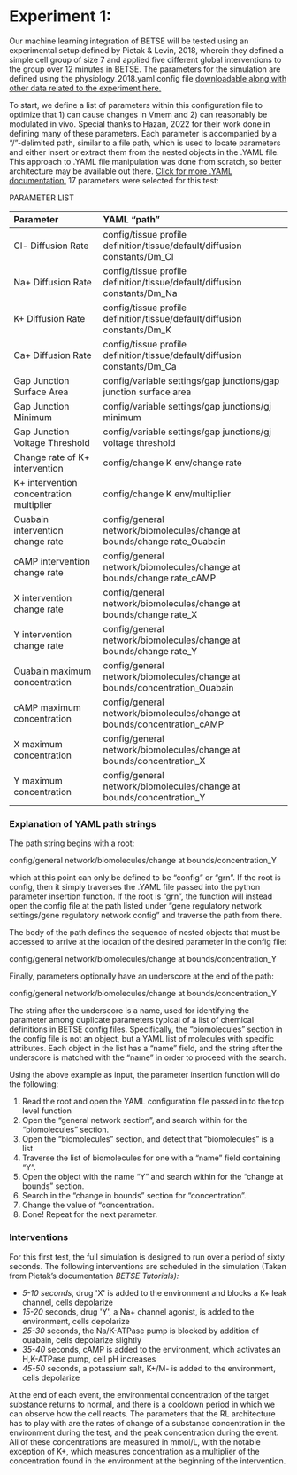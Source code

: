 # Experiment 1:

Our machine learning integration of BETSE will be tested using an experimental setup defined by Pietak & Levin, 2018, wherein they defined a simple cell group of size 7 and applied five different global interventions to the group over 12 minutes in BETSE. The parameters for the simulation are defined using the physiology\_2018.yaml config file [downloadable along with other data related to the experiment here.](https://www.dropbox.com/scl/fi/t45ukr912u3a5fumgogf9/Physiology.zip?rlkey=ryvbq5nts61nsoqb1b2ma9dow&e=1&dl=0) 

To start, we define a list of parameters within this configuration file to optimize that 1\) can cause changes in Vmem and 2\) can reasonably be modulated in vivo. Special thanks to Hazan, 2022 for their work done in defining many of these parameters. Each parameter is accompanied by a “/”-delimited path, similar to a file path, which is used to locate parameters and either insert or extract them from the nested objects in the .YAML file. This approach to .YAML file manipulation was done from scratch, so better architecture may be available out there. [Click for more .YAML documentation.](https://pyyaml.org/wiki/PyYAMLDocumentation) 17 parameters were selected for this test:

PARAMETER LIST

| Parameter | YAML “path” |
| :---- | :---- |
| Cl\- Diffusion Rate | config/tissue profile definition/tissue/default/diffusion constants/Dm\_Cl |
| Na\+ Diffusion Rate | config/tissue profile definition/tissue/default/diffusion constants/Dm\_Na |
| K\+ Diffusion Rate | config/tissue profile definition/tissue/default/diffusion constants/Dm\_K |
| Ca\+ Diffusion Rate | config/tissue profile definition/tissue/default/diffusion constants/Dm\_Ca |
| Gap Junction Surface Area | config/variable settings/gap junctions/gap junction surface area |
| Gap Junction Minimum | config/variable settings/gap junctions/gj minimum |
| Gap Junction Voltage Threshold | config/variable settings/gap junctions/gj voltage threshold |
| Change rate of K\+ intervention | config/change K env/change rate |
| K\+ intervention concentration multiplier | config/change K env/multiplier |
| Ouabain intervention change rate | config/general network/biomolecules/change at bounds/change rate\_Ouabain |
| cAMP intervention change rate | config/general network/biomolecules/change at bounds/change rate\_cAMP |
| X intervention change rate | config/general network/biomolecules/change at bounds/change rate\_X |
| Y intervention change rate | config/general network/biomolecules/change at bounds/change rate\_Y |
| Ouabain maximum concentration | config/general network/biomolecules/change at bounds/concentration\_Ouabain |
| cAMP maximum concentration | config/general network/biomolecules/change at bounds/concentration\_cAMP |
| X maximum concentration | config/general network/biomolecules/change at bounds/concentration\_X |
| Y maximum concentration | config/general network/biomolecules/change at bounds/concentration\_Y |

### Explanation of YAML path strings

The path string begins with a root:

config/general network/biomolecules/change at bounds/concentration\_Y

 which at this point can only be defined to be “config” or “grn”. If the root is config, then it simply traverses the .YAML file passed into the python parameter insertion function. If the root is “grn”, the function will instead open the config file at the path listed under “gene regulatory network settings/gene regulatory network config” and traverse the path from there. 

The body of the path defines the sequence of nested objects that must be accessed to arrive at the location of the desired parameter in the config file:

config/general network/biomolecules/change at bounds/concentration\_Y

Finally, parameters optionally have an underscore at the end of the path:

config/general network/biomolecules/change at bounds/concentration\_Y

The string after the underscore is a name, used for identifying the parameter among duplicate parameters typical of a list of chemical definitions in BETSE config files. Specifically, the “biomolecules” section in the config file is not an object, but a YAML list of molecules with specific attributes. Each object in the list has a “name” field, and the string after the underscore is matched with the “name” in order to proceed with the search.

Using the above example as input, the parameter insertion function will do the following:

1. Read the root and open the YAML configuration file passed in to the top level function  
2. Open the “general network section”, and search within for the “biomolecules” section.  
3. Open the “biomolecules” section, and detect that “biomolecules” is a list.  
4. Traverse the list of biomolecules for one with a “name” field containing “Y”.  
5. Open the object with the name “Y” and search within for the “change at bounds” section.  
6. Search in the “change in bounds” section for “concentration”.  
7. Change the value of “concentration.  
8. Done\! Repeat for the next parameter.

### Interventions

For this first test, the full simulation is designed to run over a period of sixty seconds. The following interventions are scheduled in the simulation (Taken from Pietak’s documentation *BETSE Tutorials):*

- *5-10 seconds*, drug 'X' is added to the environment and blocks a K+ leak channel, cells depolarize  
- *15-20* seconds, drug 'Y', a Na+ channel agonist, is added to the environment, cells depolarize  
- *25-30* seconds, the Na/K-ATPase pump is blocked by addition of ouabain, cells depolarize slightly  
- *35-40* seconds, cAMP is added to the environment, which activates an H,K-ATPase pump, cell pH increases  
- *45-50* seconds, a potassium salt, K+/M- is added to the environment, cells depolarize

At the end of each event, the environmental concentration of the target substance returns to normal, and there is a cooldown period in which we can observe how the cell reacts. The parameters that the RL architecture has to play with are the rates of change of a substance concentration in the environment during the test, and the peak concentration during the event. All of these concentrations are measured in mmol/L, with the notable exception of K\+, which measures concentration as a multiplier of the concentration found in the environment at the beginning of the intervention. 

